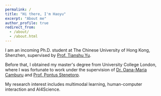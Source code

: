 ```yaml
---
permalink: /
title: "Hi there, I'm Haoyu"
excerpt: "About me"
author_profile: true
redirect_from: 
  - /about/
  - /about.html
---
```


I am an incoming Ph.D. student at The Chinese University of Hong Kong, Shenzhen, supervised by [Prof. Tianshu Yu](https://mypage.cuhk.edu.cn/academics/yutianshu/). 

Before that, I obtained my master's degree from University College London, where I was fortunate to work under the supervision of [Dr. Oana-Maria Camburu](https://cvlab-liuyuanyuan.github.io/) and [Prof. Pontus Stenetorp](https://pontus.stenetorp.se/).

My research interest includes multimodal learning, human-computer interaction and AI4Science.

<!-- You can find my CV here: [Haoyu's Curriculum Vitae](../assets/Curriculum_Vitae.pdf). -->

<!--  [Email](mailto:zhanghaoyu@cuhk.edu.cn) -->

<!-- / [Github](https://github.com/Haoyu-ha) -->
